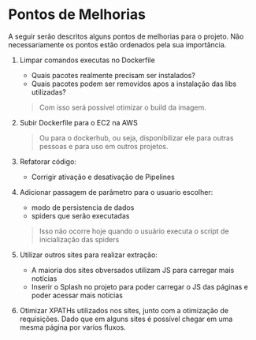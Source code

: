 # Pontos de Melhorias

A seguir serão descritos alguns pontos de melhorias para o projeto. Não necessariamente os pontos estão ordenados pela sua importância. 



1. Limpar comandos executas no Dockerfile
    * Quais pacotes realmente precisam ser instalados?
    * Quais pacotes podem ser removidos apos a instalação das libs utilizadas?
    
    > Com isso será possível otimizar o build da imagem. 
  
2. Subir Dockerfile para o EC2 na AWS
    > Ou para o dockerhub, ou seja, disponibilizar ele para outras pessoas e para uso em outros projetos.
 
3. Refatorar código:
   * Corrigir ativação e desativação de Pipelines

4. Adicionar passagem de parâmetro para o usuario escolher:
   * modo de persistencia de dados
   * spiders que serão executadas
   
   > Isso não ocorre hoje quando o usuário executa o script de inicialização das spiders

5. Utilizar outros sites para realizar extração:
   * A maioria dos sites obversados utilizam JS para carregar mais notícias
   * Inserir o Splash no projeto para poder carregar o JS das páginas e poder acessar mais notícias

6. Otimizar XPATHs utilizados nos sites, junto com a otimização de requisições. Dado que em alguns sites é possível chegar em uma mesma página por varíos fluxos. 

